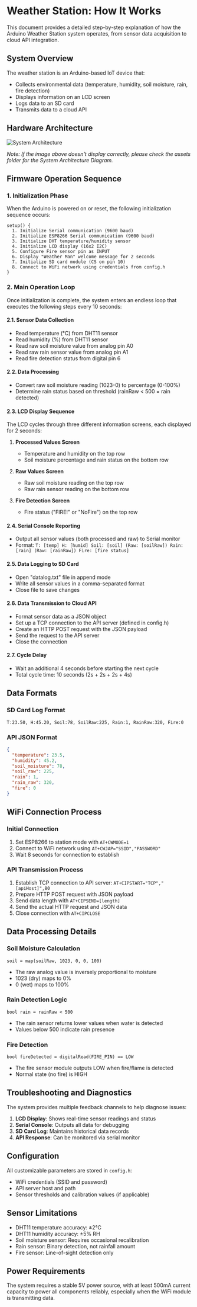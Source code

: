 # Weather Station: How It Works

This document provides a detailed step-by-step explanation of how the Arduino Weather Station system operates, from sensor data acquisition to cloud API integration.

## System Overview

The weather station is an Arduino-based IoT device that:

- Collects environmental data (temperature, humidity, soil moisture, rain, fire detection)
- Displays information on an LCD screen
- Logs data to an SD card
- Transmits data to a cloud API

## Hardware Architecture

![System Architecture](../../../assets/System-Architecture-Diagram.png)

_Note: If the image above doesn't display correctly, please check the assets folder for the System Architecture Diagram._

## Firmware Operation Sequence

### 1. Initialization Phase

When the Arduino is powered on or reset, the following initialization sequence occurs:

```
setup() {
  1. Initialize Serial communication (9600 baud)
  2. Initialize ESP8266 Serial communication (9600 baud)
  3. Initialize DHT temperature/humidity sensor
  4. Initialize LCD display (16x2 I2C)
  5. Configure Fire sensor pin as INPUT
  6. Display "Weather Man" welcome message for 2 seconds
  7. Initialize SD card module (CS on pin 10)
  8. Connect to WiFi network using credentials from config.h
}
```

### 2. Main Operation Loop

Once initialization is complete, the system enters an endless loop that executes the following steps every 10 seconds:

#### 2.1. Sensor Data Collection

- Read temperature (°C) from DHT11 sensor
- Read humidity (%) from DHT11 sensor
- Read raw soil moisture value from analog pin A0
- Read raw rain sensor value from analog pin A1
- Read fire detection status from digital pin 6

#### 2.2. Data Processing

- Convert raw soil moisture reading (1023-0) to percentage (0-100%)
- Determine rain status based on threshold (rainRaw < 500 = rain detected)

#### 2.3. LCD Display Sequence

The LCD cycles through three different information screens, each displayed for 2 seconds:

1. **Processed Values Screen**
   - Temperature and humidity on the top row
   - Soil moisture percentage and rain status on the bottom row

2. **Raw Values Screen**
   - Raw soil moisture reading on the top row
   - Raw rain sensor reading on the bottom row

3. **Fire Detection Screen**
   - Fire status ("FIRE!" or "NoFire") on the top row

#### 2.4. Serial Console Reporting

- Output all sensor values (both processed and raw) to Serial monitor
- Format: `T: [temp] H: [humid] Soil: [soil] (Raw: [soilRaw]) Rain: [rain] (Raw: [rainRaw]) Fire: [fire status]`

#### 2.5. Data Logging to SD Card

- Open "datalog.txt" file in append mode
- Write all sensor values in a comma-separated format
- Close file to save changes

#### 2.6. Data Transmission to Cloud API

- Format sensor data as a JSON object
- Set up a TCP connection to the API server (defined in config.h)
- Create an HTTP POST request with the JSON payload
- Send the request to the API server
- Close the connection

#### 2.7. Cycle Delay

- Wait an additional 4 seconds before starting the next cycle
- Total cycle time: 10 seconds (2s + 2s + 2s + 4s)

## Data Formats

### SD Card Log Format

```
T:23.50, H:45.20, Soil:78, SoilRaw:225, Rain:1, RainRaw:320, Fire:0
```

### API JSON Format

```json
{
  "temperature": 23.5,
  "humidity": 45.2,
  "soil_moisture": 78,
  "soil_raw": 225,
  "rain": 1,
  "rain_raw": 320,
  "fire": 0
}
```

## WiFi Connection Process

### Initial Connection

1. Set ESP8266 to station mode with `AT+CWMODE=1`
2. Connect to WiFi network using `AT+CWJAP="SSID","PASSWORD"`
3. Wait 8 seconds for connection to establish

### API Transmission Process

1. Establish TCP connection to API server: `AT+CIPSTART="TCP","[apiHost]",80`
2. Prepare HTTP POST request with JSON payload
3. Send data length with `AT+CIPSEND=[length]`
4. Send the actual HTTP request and JSON data
5. Close connection with `AT+CIPCLOSE`

## Data Processing Details

### Soil Moisture Calculation

```
soil = map(soilRaw, 1023, 0, 0, 100)
```

- The raw analog value is inversely proportional to moisture
- 1023 (dry) maps to 0%
- 0 (wet) maps to 100%

### Rain Detection Logic

```
bool rain = rainRaw < 500
```

- The rain sensor returns lower values when water is detected
- Values below 500 indicate rain presence

### Fire Detection

```
bool fireDetected = digitalRead(FIRE_PIN) == LOW
```

- The fire sensor module outputs LOW when fire/flame is detected
- Normal state (no fire) is HIGH

## Troubleshooting and Diagnostics

The system provides multiple feedback channels to help diagnose issues:

1. **LCD Display**: Shows real-time sensor readings and status
2. **Serial Console**: Outputs all data for debugging
3. **SD Card Log**: Maintains historical data records
4. **API Response**: Can be monitored via serial monitor

## Configuration

All customizable parameters are stored in `config.h`:

- WiFi credentials (SSID and password)
- API server host and path
- Sensor thresholds and calibration values (if applicable)

## Sensor Limitations

- DHT11 temperature accuracy: ±2°C
- DHT11 humidity accuracy: ±5% RH
- Soil moisture sensor: Requires occasional recalibration
- Rain sensor: Binary detection, not rainfall amount
- Fire sensor: Line-of-sight detection only

## Power Requirements

The system requires a stable 5V power source, with at least 500mA current capacity to power all components reliably, especially when the WiFi module is transmitting data.
